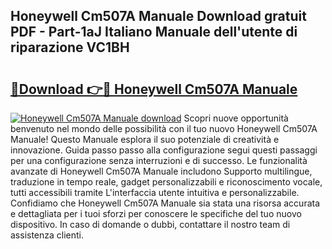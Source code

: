 ## Honeywell Cm507A Manuale Download gratuit PDF - Part-1aJ Italiano Manuale dell'utente di riparazione VC1BH

# <h2><a href="http://dffk0f.blite.top/?on=Honeywell+Cm507A+Manuale">🔗Download 👉🔴 Honeywell Cm507A Manuale</a></h2>

[![Honeywell Cm507A Manuale download](https://i.imgur.com/lujVjoI.png)](http://dffk0f.blite.top/?on=Honeywell+Cm507A+Manuale)
Scopri nuove opportunità benvenuto nel mondo delle possibilità con il tuo nuovo Honeywell Cm507A Manuale! Questo Manuale esplora il suo potenziale di creatività e innovazione. Guida passo passo alla configurazione segui questi passaggi per una configurazione senza interruzioni e di successo. Le funzionalità avanzate di Honeywell Cm507A Manuale includono Supporto multilingue, traduzione in tempo reale, gadget personalizzabili e riconoscimento vocale, tutti accessibili tramite L'interfaccia utente intuitiva e personalizzabile. Confidiamo che Honeywell Cm507A Manuale sia stata una risorsa accurata e dettagliata per i tuoi sforzi per conoscere le specifiche del tuo nuovo dispositivo. In caso di domande o dubbi, contattare il nostro team di assistenza clienti.
